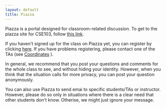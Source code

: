 ```yaml
---
layout: default
title: Piazza
---
```


Piazza is a portal designed for classroom-related discussion. To get
to the piazza site for CSE103, follow
[this link](https://piazza.com/class/iehlynjs6e314o).

If you haven't signed up for the class on Piazza yet, you can register by clicking [here](https://piazza.com/ucsd). If you have problems registering, please contact one of the TAs
(see  [Coordinates](/Coordinates) ).

In general, we recommend that you post your questions and
comments for the whole class to see, and without hiding your
identity. However, when you think that the situation calls for more
privacy, you can post your question anonymously. 

You can also use Piazza to send emai to specific students/TAs or
instructor. However, please do so only in situations where there is a
clear need that other students don't know. Otherise, we might just
ignore your message.
